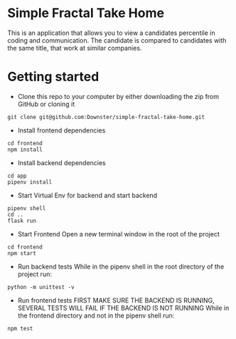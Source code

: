 # Simple Fractal Take Home

This is an application that allows you to view a candidates percentile in coding and communication.
The candidate is compared to candidates with the same title, that work at similar companies.

# Getting started

- Clone this repo to your computer by either downloading the zip from GitHub or cloning it
``` 
git clone git@github.com:Downster/simple-fractal-take-home.git 
```


- Install frontend dependencies
``` 
cd frontend 
npm install
```
- Install backend dependencies
```
cd app
pipenv install
```

- Start Virtual Env for backend and start backend
```
pipenv shell
cd ..
flask run
```

- Start Frontend
Open a new terminal window in the root of the project
```
cd frontend
npm start
```

- Run backend tests
While in the pipenv shell in the root directory of the project run:
```
python -m unittest -v
```

- Run frontend tests
FIRST MAKE SURE THE BACKEND IS RUNNING, SEVERAL TESTS WILL FAIL IF THE BACKEND IS NOT RUNNING
While in the frontend directory and not in the pipenv shell run:
```
npm test
```



